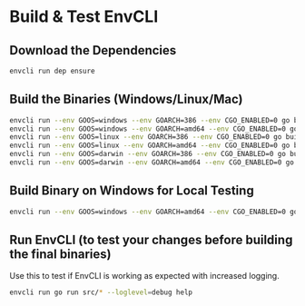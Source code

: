# Build & Test EnvCLI

## Download the Dependencies

```bash
envcli run dep ensure
```

## Build the Binaries (Windows/Linux/Mac)

```bash
envcli run --env GOOS=windows --env GOARCH=386 --env CGO_ENABLED=0 go build -o build/envcli_windows_386 -ldflags="-w" src/*
envcli run --env GOOS=windows --env GOARCH=amd64 --env CGO_ENABLED=0 go build -o build/envcli_windows_amd64 -ldflags="-w" src/*
envcli run --env GOOS=linux --env GOARCH=386 --env CGO_ENABLED=0 go build -o build/envcli_linux_386 -ldflags="-w" src/*
envcli run --env GOOS=linux --env GOARCH=amd64 --env CGO_ENABLED=0 go build -o build/envcli_linux_amd64 -ldflags="-w" src/*
envcli run --env GOOS=darwin --env GOARCH=386 --env CGO_ENABLED=0 go build -o build/envcli_darwin_386 -ldflags="-w" src/*
envcli run --env GOOS=darwin --env GOARCH=amd64 --env CGO_ENABLED=0 go build -o build/envcli_darwin_amd64 -ldflags="-w" src/*
```

## Build Binary on Windows for Local Testing

```bash
envcli run --env GOOS=windows --env GOARCH=amd64 --env CGO_ENABLED=0 go build -o build/envcli.exe src/*
```

## Run EnvCLI (to test your changes before building the final binaries)

Use this to test if EnvCLI is working as expected with increased logging.

```bash
envcli run go run src/* --loglevel=debug help
```
